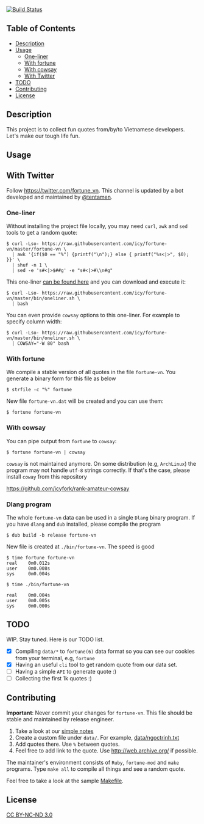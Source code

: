 [![Build Status](https://travis-ci.org/icy/fortune-vn.svg?branch=master)](https://travis-ci.org/icy/fortune-vn)

## Table of Contents

* [Description](#description)
* [Usage](#usage)
  * [One-liner](#one-liner)
  * [With fortune](#with-fortune)
  * [With cowsay](#with-cowsay)
  * [With Twitter](#with-twitter)
* [TODO](#todo)
* [Contributing](#contributing)
* [License](#license)

## Description

This project is to collect fun quotes from/by/to Vietnamese developers.
Let's make our tough life fun.

## Usage

## With Twitter

Follow https://twitter.com/fortune_vn. This channel is updated by a bot
developed and maintained by [@tentamen](https://github.com/tentamen/fortune-vn-twit).

### One-liner

Without installing the project file locally, you may need `curl`, `awk`
and `sed` tools to get a random quote:

```
$ curl -Lso- https://raw.githubusercontent.com/icy/fortune-vn/master/fortune-vn \
  | awk '{if($0 == "%") {printf("\n");} else { printf("%s<|>", $0); }}' \
  | shuf -n 1 \
  | sed -e 's#<|>$##g' -e "s#<|>#\\n#g"
```

This one-liner [can be found here](./bin/oneliner.sh)
and you can download and execute it:

```
$ curl -Lso- https://raw.githubusercontent.com/icy/fortune-vn/master/bin/oneliner.sh \
  | bash
```

You can even provide `cowsay` options to this one-liner. For example to
specify column width:

```
$ curl -Lso- https://raw.githubusercontent.com/icy/fortune-vn/master/bin/oneliner.sh \
  | COWSAY="-W 80" bash
```

### With fortune

We compile a stable version of all quotes in the file `fortune-vn`.
You generate a binary form for this file as below

```
$ strfile -c "%" fortune
```

New file `fortune-vn.dat` will be created and you can use them:

```
$ fortune fortune-vn
```

### With cowsay

You can pipe output from `fortune` to `cowsay`:

```
$ fortune fortune-vn | cowsay
```

`cowsay` is not maintained anymore. On some distribution (e.g, `ArchLinux`)
the program may not handle `utf-8` strings correctly. If that's the case,
please install `coway` from this repository

  https://github.com/icyfork/rank-amateur-cowsay

### Dlang program

The whole `fortune-vn` data can be used in a single `Dlang` binary program.
If you have `dlang` and `dub` installed, please compile the program

```
$ dub build -b release fortune-vn
```

New file is created at `./bin/fortune-vn`. The speed is good

```
$ time fortune fortune-vn
real    0m0.012s
user    0m0.008s
sys     0m0.004s

$ time ./bin/fortune-vn

real    0m0.004s
user    0m0.005s
sys     0m0.000s
```

## TODO

WIP. Stay tuned. Here is our TODO list.

- [x] Compiling `data/*` to `fortune(6)` data format so you can see our cookies from
      your terminal, e.g, `fortune`
- [x] Having an useful `cli` tool to get random quote from our data set.
- [ ] Having a simple `API` to generate quote :)
- [ ] Collecting the first 1k quotes :)

## Contributing

**Important**: Never commit your changes for `fortune-vn`. This file should
be stable and maintained by release engineer.

1. Take a look at our [simple notes](data/README.md)
1. Create a custom file under `data/`. For example, [data/ngoctrinh.txt](data/ngoctrinh.txt)
1. Add quotes there. Use `%` between quotes.
1. Feel free to add link to the quote. Use http://web.archive.org/ if possible.

The maintainer's environment consists of `Ruby`, `fortune-mod` and `make`
programs. Type `make all` to compile all things and see a random quote.

Feel free to take a look at the sample [Makefile](Makefile).

## License

[CC BY-NC-ND 3.0](https://creativecommons.org/licenses/by-nc-nd/3.0/)
